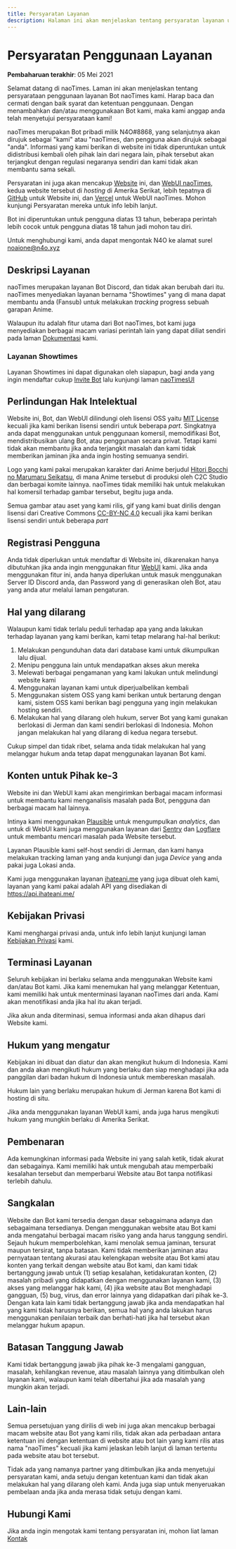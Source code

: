 ```yaml
---
title: Persyaratan Layanan
description: Halaman ini akan menjelaskan tentang persyaratan layanan untuk menggunakan Bot ini.
---
```


# Persyaratan Penggunaan Layanan

**Pembaharuan terakhir**: 05 Mei 2021

Selamat datang di naoTimes. Laman ini akan menjelaskan tentang persyarataan penggunaan layanan Bot naoTimes kami. Harap baca dan cermati dengan baik syarat dan ketentuan penggunaan. Dengan menambahkan dan/atau menggunakaan Bot kami, maka kami anggap anda telah menyetujui persyarataan kami!

naoTimes merupakan Bot pribadi milik N4O#8868, yang selanjutnya akan dirujuk sebagai "kami" atau "naoTimes, dan pengguna akan dirujuk sebagai "anda". Informasi yang kami berikan di website ini tidak diperuntukan untuk didistribusi kembali oleh pihak lain dari negara lain, pihak tersebut akan terjangkut dengan regulasi negaranya sendiri dan kami tidak akan membantu sama sekali.

Persyaratan ini juga akan mencakup [Website](#) ini, dan [WebUI naoTimes](https://panel.naoti.me), kedua website tersebut di *hosting* di Amerika Serikat, lebih tepatnya di [GitHub](https://docs.github.com/en/github/site-policy/github-terms-of-service) untuk Website ini, dan [Vercel](https://vercel.com/legal/terms) untuk WebUI naoTimes. Mohon kunjungi Persyaratan mereka untuk info lebih lanjut.

Bot ini diperuntukan untuk pengguna diatas 13 tahun, beberapa perintah lebih cocok untuk pengguna diatas 18 tahun jadi mohon tau diri.

Untuk menghubungi kami, anda dapat mengontak N4O ke alamat surel [noaione@n4o.xyz](mailto:naoione@n4o.xyz)

## Deskripsi Layanan

naoTimes merupakan layanan Bot Discord, dan tidak akan berubah dari itu. naoTimes menyediakan layanan bernama "Showtimes" yang di mana dapat membantu anda (Fansub) untuk melakukan *tracking* progress sebuah garapan Anime.

Walaupun itu adalah fitur utama dari Bot naoTimes, bot kami juga menyediakan berbagai macam variasi perintah lain yang dapat diliat sendiri pada laman [Dokumentasi](/docs/perintah) kami.

### Layanan Showtimes

Layanan Showtimes ini dapat digunakan oleh siapapun, bagi anda yang ingin mendaftar cukup [Invite Bot](/invite) lalu kunjungi laman [naoTimesUI](https://panel.naoti.me/registrasi)

## Perlindungan Hak Intelektual

Website ini, Bot, dan WebUI dilindungi oleh lisensi OSS yaitu [MIT License](https://opensource.org/licenses/MIT) kecuali jika kami berikan lisensi sendiri untuk beberapa *part*.
Singkatnya anda dapat menggunakan untuk penggunaan komersil, memodifikasi Bot, mendistribusikan ulang Bot, atau penggunaan secara privat. Tetapi kami tidak akan membantu jika anda terjangkit masalah dan kami tidak memberikan jaminan jika anda ingin hosting semuanya sendiri.

Logo yang kami pakai merupakan karakter dari Anime berjudul [Hitori Bocchi no Marumaru Seikatsu](https://en.wikipedia.org/wiki/Hitori_Bocchi_no_Marumaru_Seikatsu), di mana Anime tersebut di produksi oleh C2C Studio dan berbagai komite lainnya. naoTimes tidak memiliki hak untuk melakukan hal komersil terhadap gambar tersebut, begitu juga anda.

Semua gambar atau aset yang kami rilis, gif yang kami buat dirilis dengan lisensi dari Creative Commons [CC-BY-NC 4.0](https://creativecommons.org/licenses/by-nc/4.0/deed.id) kecuali jika kami berikan lisensi sendiri untuk beberapa *part*

## Registrasi Pengguna

Anda tidak diperlukan untuk mendaftar di Website ini, dikarenakan hanya dibutuhkan jika anda ingin menggunakan fitur [WebUI](https://panel.naoti.me) kami. Jika anda menggunakan fitur ini, anda hanya diperlukan untuk masuk menggunakan Server ID Discord anda, dan Password yang di generasikan oleh Bot, atau yang anda atur melalui laman pengaturan.

## Hal yang dilarang
Walaupun kami tidak terlalu peduli terhadap apa yang anda lakukan terhadap layanan yang kami berikan, kami tetap melarang hal-hal berikut:
1. Melakukan pengunduhan data dari database kami untuk dikumpulkan lalu dijual.
2. Menipu pengguna lain untuk mendapatkan akses akun mereka
3. Melewati berbagai pengamanan yang kami lakukan untuk melindungi website kami
4. Menggunakan layanan kami untuk diperjualbelikan kembali
5. Menggunakan sistem OSS yang kami berikan untuk bertarung dengan kami, sistem OSS kami berikan bagi pengguna yang ingin melakukan hosting sendiri.
6. Melakukan hal yang dilarang oleh hukum, server Bot yang kami gunakan berlokasi di Jerman dan kami sendiri berlokasi di Indonesia. Mohon jangan melakukan hal yang dilarang di kedua negara tersebut.

Cukup simpel dan tidak ribet, selama anda tidak melakukan hal yang melanggar hukum anda tetap dapat menggunakan layanan Bot kami.

## Konten untuk Pihak ke-3

Website ini dan WebUI kami akan mengirimkan berbagai macam informasi untuk membantu kami menganalisis masalah pada Bot, pengguna dan berbagai macam hal lainnya.

Intinya kami menggunakan [Plausible](https://plausible.io/) untuk mengumpulkan *analytics*, dan untuk di WebUI kami juga menggunakan layanan dari [Sentry](https://sentry.io/terms/) dan [Logflare](https://logflare.app/terms) untuk membantu mencari masalah pada Website tersebut.

Layanan Plausible kami self-host sendiri di Jerman, dan kami hanya melakukan tracking laman yang anda kunjungi dan juga *Device* yang anda pakai juga Lokasi anda.

Kami juga menggunakan layanan [ihateani.me](https://ihateani.me/) yang juga dibuat oleh kami, layanan yang kami pakai adalah API yang disediakan di https://api.ihateani.me/

## Kebijakan Privasi

Kami menghargai privasi anda, untuk info lebih lanjut kunjungi laman [Kebijakan Privasi](/privasi) kami.

## Terminasi Layanan

Seluruh kebijakan ini berlaku selama anda menggunakan Website kami dan/atau Bot kami. Jika kami menemukan hal yang melanggar Ketentuan, kami memiliki hak untuk menterminasi layanan naoTimes dari anda. Kami akan menotifikasi anda jika hal itu akan terjadi.

Jika akun anda diterminasi, semua informasi anda akan dihapus dari Website kami.

## Hukum yang mengatur
Kebijakan ini dibuat dan diatur dan akan mengikut hukum di Indonesia. Kami dan anda akan mengikuti hukum yang berlaku dan siap menghadapi jika ada panggilan dari badan hukum di Indonesia untuk membereskan masalah.

Hukum lain yang berlaku merupakan hukum di Jerman karena Bot kami di hosting di situ.

Jika anda menggunakan layanan WebUI kami, anda juga harus mengikuti hukum yang mungkin berlaku di Amerika Serikat.

## Pembenaran
Ada kemungkinan informasi pada Website ini yang salah ketik, tidak akurat dan sebagainya. Kami memiliki hak untuk mengubah atau memperbaiki kesalahan tersebut dan memperbarui Website atau Bot tanpa notifikasi terlebih dahulu.

## Sangkalan
Website dan Bot kami tersedia dengan dasar sebagaimana adanya dan sebagaimana tersedianya. Dengan menggunakan website atau Bot kami anda mengatahui berbagai macam risiko yang anda harus tanggung sendiri. Sejauh hukum memperbolehkan, kami menolak semua jaminan, tersurat maupun tersirat, tanpa batasan. Kami tidak memberikan jaminan atau pernyataan tentang akurasi atau kelengkapan website atau Bot kami atau konten yang terkait dengan website atau Bot kami, dan kami tidak bertanggung jawab untuk (1) setiap kesalahan, ketidakuratan konten, (2) masalah pribadi yang didapatkan dengan menggunakan layanan kami, (3) akses yang melanggar hak kami, (4) jika website atau Bot menghadapi gangguan, (5) bug, virus, dan error lainnya yang didapatkan dari pihak ke-3. Dengan kata lain kami tidak bertanggung jawab jika anda mendapatkan hal yang kami tidak harusnya berikan, semua hal yang anda lakukan harus menggunakan penilaian terbaik dan berhati-hati jika hal tersebut akan melanggar hukum apapun.

## Batasan Tanggung Jawab
Kami tidak bertanggung jawab jika pihak ke-3 mengalami gangguan, masalah, kehilangkan revenue, atau masalah lainnya yang ditimbulkan oleh layanan kami, walaupun kami telah dibertahui jika ada masalah yang mungkin akan terjadi.

## Lain-lain
Semua persetujuan yang dirilis di web ini juga akan mencakup berbagai macam website atau Bot yang kami rilis, tidak akan ada perbadaan antara ketentuan ini dengan ketentuan di website atau bot lain yang kami rilis atas nama "naoTimes" kecuali jika kami jelaskan lebih lanjut di laman tertentu pada website atau bot tersebut.

Tidak ada yang namanya partner yang ditimbulkan jika anda menyetujui persyaratan kami, anda setuju dengan ketentuan kami dan tidak akan melakukan hal yang dilarang oleh kami. Anda juga siap untuk menyeruakan pembelaan anda jika anda merasa tidak setuju dengan kami.

## Hubungi Kami

Jika anda ingin mengotak kami tentang persyaratan ini, mohon liat laman [Kontak](/kontak)
